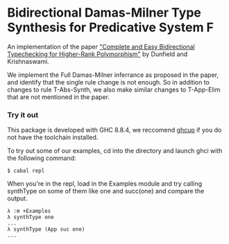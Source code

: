 # Bidirectional Damas-Milner Type Synthesis for Predicative System F

An implementation of the paper ["Complete and Easy Bidirectional Typechecking
for Higher-Rank Polymorphism"](https://dl.acm.org/doi/abs/10.1145/2544174.2500582) by Dunfield and Krishnaswami.

We implement the Full Damas-Milner inferrance as proposed in the paper, and identify that the single rule change is not enough. So in addition to changes to rule T-Abs-Synth, we also make similar changes to T-App-Elim that are not mentioned in the paper.

### Try it out

This package is developed with GHC 8.8.4, we reccomend [ghcup](https://www.haskell.org/ghcup/) if you do not have the toolchain installed.

To try out some of our examples, cd into the directory and launch ghci with the following command:
```
$ cabal repl
```

When you're in the repl, load in the Examples module and try calling synthType on some of them like one and succ(one) and compare the output.

```
λ :m +Examples
λ synthType one
...
λ synthType (App suc one)
...
```

 
